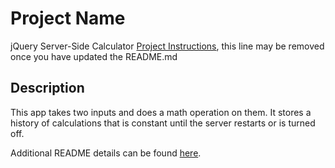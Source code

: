 # Project Name
jQuery Server-Side Calculator
[Project Instructions](./INSTRUCTIONS.md), this line may be removed once you have updated the README.md

## Description

This app takes two inputs and does a math operation on them. It stores a history of calculations that is constant until the server restarts or is turned off.

Additional README details can be found [here](https://github.com/PrimeAcademy/readme-template/blob/master/README.md).
